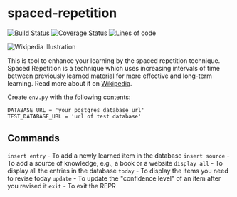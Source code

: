 # spaced-repetition

[![Build Status](https://travis-ci.org/schedutron/spaced-repetition.svg?branch=master)](https://travis-ci.org/schedutron/spaced-repetition)
[![Coverage Status](https://coveralls.io/repos/github/schedutron/spaced-repetition/badge.svg?branch=master)](https://coveralls.io/github/schedutron/spaced-repetition?branch=master)
![Lines of code](https://tokei.rs/b1/github/schedutron/spaced-repetition)

![Wikipedia Illustration](https://upload.wikimedia.org/wikipedia/commons/thumb/8/82/Leitner_system_alternative.svg/460px-Leitner_system_alternative.svg.png)

This is tool to enhance your learning by the spaced repetition technique. Spaced Repetition is a technique which uses increasing intervals of time between previously learned material for more effective and long-term learning. Read more about it on [Wikipedia](https://en.wikipedia.org/wiki/Spaced_repetition).


Create `env.py` with the following contents:

```
DATABASE_URL = 'your postgres database url'
TEST_DATABASE_URL = 'url of test database'
```

## Commands
`insert entry` - To add a newly learned item in the database
`insert source` - To add a source of knowledge, e.g., a book or a website
`display all` - To display all the entries in the database
`today` - To display the items you need to revise today
`update` - To update the "confidence level" of an item after you revised it
`exit` - To exit the REPR

